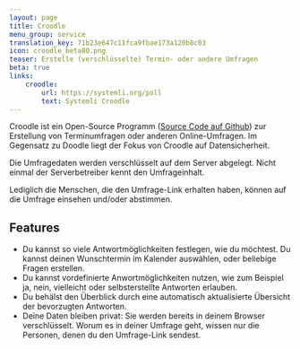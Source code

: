 ```yaml
---
layout: page
title: Croodle
menu_group: service
translation_key: 71b23e647c11fca9fbae173a120b8c03
icon: croodle_beta80.png
teaser: Erstelle (verschlüsselte) Termin- oder andere Umfragen
beta: true
links:
    croodle:
        url: https://systemli.org/poll
        text: Systemli Croodle
---
```

Croodle ist ein Open-Source Programm ([Source Code auf Github](https://github.com/jelhan/croodle)) zur Erstellung von Terminumfragen oder anderen Online-Umfragen. Im Gegensatz zu Doodle liegt der Fokus von Croodle auf Datensicherheit.

Die Umfragedaten werden verschlüsselt auf dem Server abgelegt. Nicht einmal der Serverbetreiber kennt den Umfrageinhalt.

Lediglich die Menschen, die den Umfrage-Link erhalten haben, können auf die Umfrage einsehen und/oder abstimmen.

## Features

* Du kannst so viele Antwortmöglichkeiten festlegen, wie du möchtest. Du kannst deinen Wunschtermin im Kalender auswählen, oder beliebige Fragen erstellen.
* Du kannst vordefinierte Anwortmöglichkeiten nutzen, wie zum Beispiel ja, nein, vielleicht oder selbsterstellte Antworten erlauben.
* Du behälst den Überblick durch eine automatisch aktualisierte Übersicht der bevorzugten Antworten.
* Deine Daten bleiben privat: Sie werden bereits in deinem Browser verschlüsselt. Worum es in deiner Umfrage geht, wissen nur die Personen, denen du den Umfrage-Link sendest.
